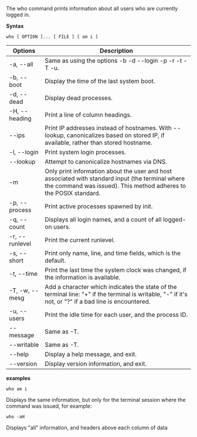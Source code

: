 The who command prints information about all users who are currently logged in.

**Syntax**

`who [ OPTION ]... [ FILE ] [ am i ]`



Options| Description 
-------|-------------
-a, --all	|Same as using the options -b -d --login -p -r -t -T -u.
-b, --boot	|Display the time of the last system boot.
-d, --dead	|Display dead processes.
-H, --heading	|Print a line of column headings.
--ips | Print IP addresses instead of hostnames. With --lookup, canonicalizes based on stored IP, if available, rather than stored hostname.
-l, --login	|Print system login processes.
--lookup	|Attempt to canonicalize hostnames via DNS.
-m	|Only print information about the user and host associated with standard input (the terminal where the command was issued). This method adheres to the POSIX standard.
-p, --process	|Print active processes spawned by init.
-q, --count	|Displays all login names, and a count of all logged-on users.
-r, --runlevel	|Print the current runlevel.
-s, --short	|Print only name, line, and time fields, which is the default.
-t, --time	|Print the last time the system clock was changed, if the information is available.
-T, -w, --mesg	|Add a character which indicates the state of the terminal line: "+" if the terminal is writable, "-" if it's not, or "?" if a bad line is encountered.
-u, --users	|Print the idle time for each user, and the process ID.
--message	|Same as -T.
--writable	|Same as -T.
--help	|Display a help message, and exit.
--version	|Display version information, and exit.


**examples** 

`who am i`

Displays the same information, but only for the terminal session where the command was issued, for example:

`who -aH`

Displays "all" information, and headers above each column of data
